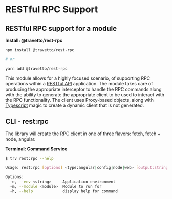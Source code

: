 <!-- This file was generated by @travetto/doc and should not be modified directly -->
<!-- Please modify https://github.com/travetto/travetto/tree/main/module/rest-rpc/DOC.tsx and execute "npx trv doc" to rebuild -->
# RESTful RPC Support

## RESTful RPC support for a module

**Install: @travetto/rest-rpc**
```bash
npm install @travetto/rest-rpc

# or

yarn add @travetto/rest-rpc
```

This module allows for a highly focused scenario, of supporting RPC operations within a [RESTful API](https://github.com/travetto/travetto/tree/main/module/rest#readme "Declarative api for RESTful APIs with support for the dependency injection module.") application.  The module takes care of producing the appropriate interceptor to handle the RPC commands along with the ability to generate the appropriate client to be used to interact with the RPC functionality.  The client uses Proxy-based objects, along with [Typescript](https://typescriptlang.org) magic to create a dynamic client that is not generated.

## CLI - rest:rpc
The library will create the RPC client in one of three flavors: fetch, fetch + node, angular.

**Terminal: Command Service**
```bash
$ trv rest:rpc --help

Usage: rest:rpc [options] <type:angular|config|node|web> [output:string]

Options:
  -e, --env <string>     Application environment
  -m, --module <module>  Module to run for
  -h, --help             display help for command
```
